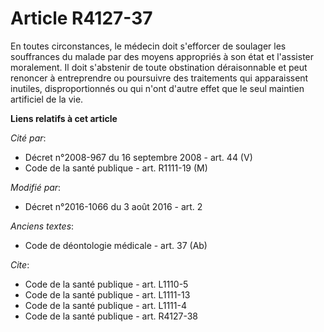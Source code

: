 # Article R4127-37

En toutes circonstances, le médecin doit s'efforcer de soulager les souffrances du malade par des moyens appropriés à son
état et l'assister moralement. Il doit s'abstenir de toute obstination déraisonnable et peut renoncer à entreprendre ou
poursuivre des traitements qui apparaissent inutiles, disproportionnés ou qui n'ont d'autre effet que le seul maintien
artificiel de la vie.

**Liens relatifs à cet article**

_Cité par_:

  - Décret n°2008-967 du 16 septembre 2008 - art. 44 (V)
  - Code de la santé publique - art. R1111-19 (M)

_Modifié par_:

  - Décret n°2016-1066 du 3 août 2016 - art. 2

_Anciens textes_:

  - Code de déontologie médicale - art. 37 (Ab)

_Cite_:

  - Code de la santé publique - art. L1110-5
  - Code de la santé publique - art. L1111-13
  - Code de la santé publique - art. L1111-4
  - Code de la santé publique - art. R4127-38

